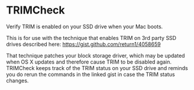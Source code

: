 TRIMCheck
=========
Verify TRIM is enabled on your SSD drive when your Mac boots.

This is for use with the technique that enables TRIM on 3rd party SSD drives
described here: https://gist.github.com/return1/4058659

That technique patches your block storage driver, which may be updated
when OS X updates and therefore cause TRIM to be disabled again. TRIMCheck
keeps track of the TRIM status on your SSD drive and reminds you do
rerun the commands in the linked gist in case the TRIM status changes.
